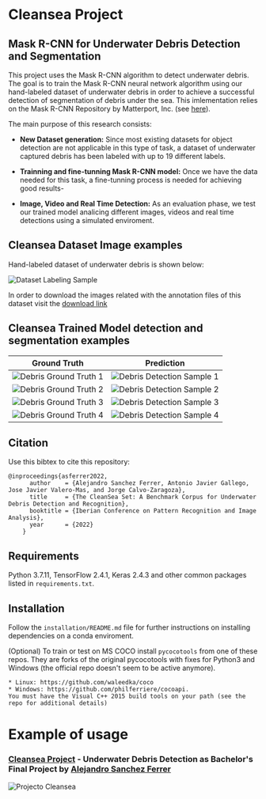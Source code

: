 # Cleansea Project
## Mask R-CNN for Underwater Debris Detection and Segmentation
This project uses the Mask R-CNN algorithm to detect underwater debris. The goal is to train the Mask R-CNN neural network algorithm using our hand-labeled dataset of underwater debris in order to achieve a successful detection of segmentation of debris under the sea. This imlementation relies on the Mask R-CNN Repository by Matterport, Inc. (see [here](https://github.com/matterport/Mask_RCNN.git)).

The main purpose of this research consists:
* **New Dataset generation:** Since most existing datasets for object detection are not applicable in this type of task, a dataset of underwater captured debris has been labeled with up to 19 different labels.

* **Trainning and fine-tunning Mask R-CNN model:** Once we have the data needed for this task, a fine-tunning process is needed for achieving good results-

* **Image, Video and Real Time Detection:** As an evaluation phase, we test our trained model analicing different images, videos and real time detections using a simulated enviroment.

## Cleansea Dataset Image examples
Hand-labeled dataset of underwater debris is shown below:

![Dataset Labeling Sample](/assets/dataset_1.png)

In order to download the images related with the annotation files of this dataset visit the [download link](https://www.dlsi.ua.es/~jgallego/datasets/cleansea/)

## Cleansea Trained Model detection and segmentation examples

**Ground Truth**             |  **Prediction**
:-------------------------:|:-------------------------:
![Debris Ground Truth 1](/assets/gt_1.png)  |  ![Debris Detection Sample 1](/assets/detection_1.png)
![Debris Ground Truth 2](/assets/gt_0.png)  |  ![Debris Detection Sample 2](/assets/detection_0.png)
![Debris Ground Truth 3](/assets/gt_5.png)  |  ![Debris Detection Sample 3](/assets/detection_5.png)
![Debris Ground Truth 4](/assets/gt_6.png)  |  ![Debris Detection Sample 4](/assets/detection_6.png)

## Citation
Use this bibtex to cite this repository:
```
@inproceedings{asferrer2022,
      author    = {Alejandro Sanchez Ferrer, Antonio Javier Gallego, Jose Javier Valero-Mas, and Jorge Calvo-Zaragoza},
      title     = {The CleanSea Set: A Benchmark Corpus for Underwater Debris Detection and Recognition},
      booktitle = {Iberian Conference on Pattern Recognition and Image Analysis},
      year      = {2022}
    }
```

## Requirements
Python 3.7.11, TensorFlow 2.4.1, Keras 2.4.3 and other common packages listed in `requirements.txt`.

## Installation
Follow the `installation/README.md` file for further instructions on installing dependencies on a conda enviroment.

(Optional) To train or test on MS COCO install `pycocotools` from one of these repos. They are forks of the original pycocotools with fixes for Python3 and Windows (the official repo doesn't seem to be active anymore).

    * Linux: https://github.com/waleedka/coco
    * Windows: https://github.com/philferriere/cocoapi.
    You must have the Visual C++ 2015 build tools on your path (see the repo for additional details)

# Example of usage
### [Cleansea Project](https://youtu.be/nQbFYz0dRno) - Underwater Debris Detection as Bachelor's Final Project by [Alejandro Sanchez Ferrer](https://github.com/asanc199)

![Projecto Cleansea](assets/project_cleansea.gif)
